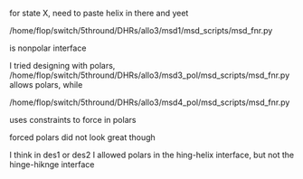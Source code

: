 for state X, need to paste helix in there and yeet

/home/flop/switch/5thround/DHRs/allo3/msd1/msd_scripts/msd_fnr.py

is nonpolar interface

I tried designing with polars, /home/flop/switch/5thround/DHRs/allo3/msd3_pol/msd_scripts/msd_fnr.py allows polars, while

/home/flop/switch/5thround/DHRs/allo3/msd4_pol/msd_scripts/msd_fnr.py

uses constraints to force in polars

forced polars did not look great though

I think in des1 or des2 I allowed polars in the hing-helix interface, but not the hinge-hiknge interface

